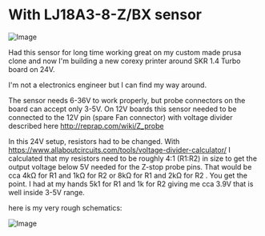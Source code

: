 # With LJ18A3-8-Z/BX sensor #

![Image](https://www.diyelectronics.co.za/store/6088-thickbox_default/inductive-sensor-probe-lj18a3-8-zbx.jpg)

Had this sensor for long time working great on my custom made prusa clone and now I'm building a new corexy printer around SKR 1.4 Turbo board on 24V.

I'm not a electronics engineer but I can find my way around.

The sensor needs 6-36V to work properly, but probe connectors on the board can accept only 3-5V. On 12V boards this sensor needed to be connected to the 12V pin (spare Fan connector) with voltage divider described here http://reprap.com/wiki/Z_probe

In this 24V setup, resistors had to be changed. With https://www.allaboutcircuits.com/tools/voltage-divider-calculator/
I calculated that my resistors need to be roughly 4:1 (R1:R2) in size to get the output voltage below 5V needed for the Z-stop probe pins. That would be cca 4kΩ for R1 and 1kΩ for R2 or 8kΩ for R1 and 2kΩ for R2 . You get the point. I had at my hands 5k1 for R1 and 1k for R2 giving me cca 3.9V that is well inside 3-5V range.

here is my very rough schematics:

![Image](https://user-images.githubusercontent.com/8178773/89330570-be9fcd80-d690-11ea-98d7-8f2fd71f060a.png)
